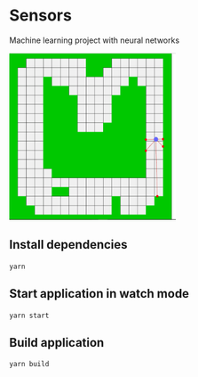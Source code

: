 # Sensors
Machine learning project with neural networks

<img src="https://github.com/mterczynski/sensors/blob/master/assets/projectPreview.gif" width="300" height="300">

## Install dependencies

```
yarn
```

## Start application in watch mode

```
yarn start
```

## Build application

```
yarn build
```
